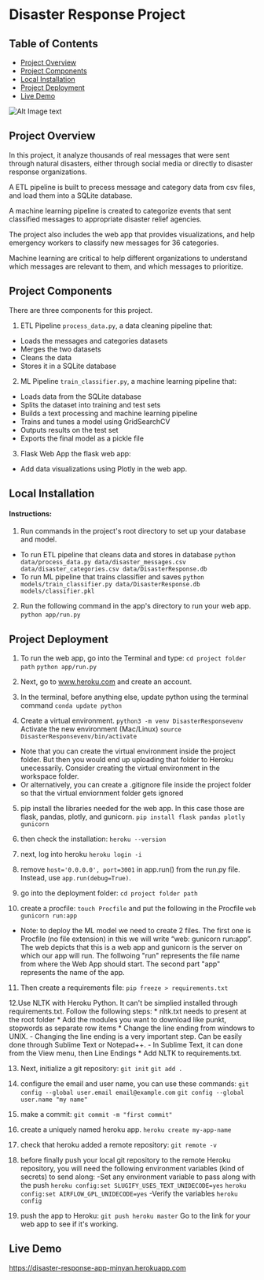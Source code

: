 # Disaster Response Project

## Table of Contents

- [Project Overview](#Project-Overview)
- [Project Components](#Project-Components)
- [Local Installation](#Local-Installation)
- [Project Deployment](#Project-Deployment)
- [Live Demo](#Live-Demo)



![Alt Image text](/Media/AppDemo.gif?raw=true)


## Project Overview

In this project, it analyze thousands of real messages that were sent through natural disasters, either through social media or directly to disaster response organizations.

A ETL pipeline is built to precess message and category data from csv files, and load them into a SQLite database.

A machine learning pipeline is created to categorize events that sent classified messages to appropriate disaster relief agencies.

The project also includes the web app  that provides visualizations, and help emergency workers to classify new messages for 36 categories. 

Machine learning are critical to help different organizations to understand which messages are relevant to them, and which messages to prioritize.

## Project Components
There are three components for this project.

1. ETL Pipeline
`process_data.py`, a data cleaning pipeline that:
- Loads the messages and categories datasets
- Merges the two datasets
- Cleans the data
- Stores it in a SQLite database

2. ML Pipeline
`train_classifier.py`, a machine learning pipeline that:
- Loads data from the SQLite database
- Splits the dataset into training and test sets
- Builds a text processing and machine learning pipeline
- Trains and tunes a model using GridSearchCV
- Outputs results on the test set
- Exports the final model as a pickle file

3. Flask Web App
the flask web app:
- Add data visualizations using Plotly in the web app. 

## Local Installation
#### Instructions:
1. Run commands in the project's root directory to set up your database and model.
- To run ETL pipeline that cleans data and stores in database
  `python data/process_data.py data/disaster_messages.csv data/disaster_categories.csv data/DisasterResponse.db`
- To run ML pipeline that trains classifier and saves
 `python models/train_classifier.py data/DisasterResponse.db models/classifier.pkl`

2. Run the following command in the app's directory to run your web app.
 `python app/run.py`

## Project Deployment
1. To run the web app, go into the Terminal and type:
`cd project folder path`
`python app/run.py`

2. Next, go to www.heroku.com and create an account.

3. In the terminal, before anything else, update python using the terminal command `conda update python`

4. Create a virtual environment. 
`python3 -m venv DisasterResponsevenv`
Activate the new environment (Mac/Linux)
`source DisasterResponsevenv/bin/activate`

- Note that you can create the virtual environment inside the project folder. But then you would end up uploading that folder to Heroku unecessarily. Consider creating the virtual environment in the workspace folder. 
- Or alternatively, you can create a .gitignore file inside the project folder so that the virtual enviornment folder gets ignored

5. pip install the libraries needed for the web app. In this case those are flask, pandas, plotly, and gunicorn. 
`pip install flask pandas plotly gunicorn`

6. then check the installation:
`heroku --version`

7. next, log into heroku
`heroku login -i`

8. remove `host='0.0.0.0', port=3001` in app.run() from the run.py file. Instead, use `app.run(debug=True)`.

9. go into the deployment folder:
`cd project folder path`

10. create a procfile:
`touch Procfile`
and put the following in the Procfile
`web gunicorn run:app`

- Note: to deploy the ML model we need to create 2 files. The first one is Procfile (no file extension) in this we will write “web: gunicorn run:app”. The web depicts that this is a web app and gunicorn is the server on which our app will run. The follwoing "run" represents the file name from where the Web App should start. The second part "app" represents the name of the app.

11. Then create a requirements file:
`pip freeze > requirements.txt`

12.Use NLTK with Heroku Python. It can't be simplied installed through requirements.txt. Follow the following steps:
    * nltk.txt needs to present at the root folder
    * Add the modules you want to download like punkt, stopwords as separate row items
    * Change the line ending from windows to UNIX.
        - Changing the line ending is a very important step. Can be easily done through Sublime Text or Notepad++. 
        - In Sublime Text, it can done from the View menu, then Line Endings
    * Add NLTK to requirements.txt.

13. Next, initialize a git repository:
`git init`
`git add .`

14. configure the email and user name, you can use these commands:
`git config --global user.email email@example.com`
`git config --global user.name "my name"`

15. make a commit:
`git commit -m "first commit"`

16. create a uniquely named heroku app. 
`heroku create my-app-name`

17. check that heroku added a remote repository:
`git remote -v`

18. before finally push your local git repository to the remote Heroku repository, you will need the following environment variables (kind of secrets) to send along:
-Set any environment variable to pass along with the push
`heroku config:set SLUGIFY_USES_TEXT_UNIDECODE=yes`
`heroku config:set AIRFLOW_GPL_UNIDECODE=yes`
-Verify the variables
`heroku config`

19. push the app to Heroku:
`git push heroku master`
Go to the link for your web app to see if it's working. 

## Live Demo
https://disaster-response-app-minyan.herokuapp.com

